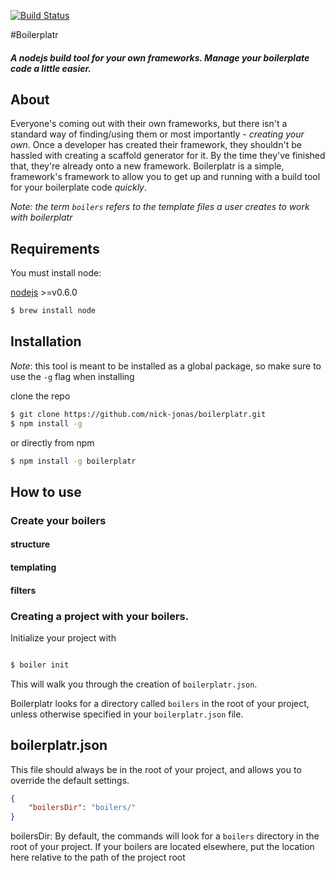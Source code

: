 [![Build Status](https://travis-ci.org/nick-jonas/boilerplatr.png?branch=master)](https://travis-ci.org/nick-jonas/boilerplatr)

#Boilerplatr

##### A nodejs build tool for your own frameworks.  Manage your boilerplate code a little easier.

## About

Everyone's coming out with their own frameworks, but there isn't a standard way of finding/using them or most importantly - *creating your own*.  Once a developer has created their framework, they shouldn't be hassled with creating a scaffold generator for it.  By the time they've finished that, they're already onto a new framework.  Boilerplatr is a simple, framework's framework to allow you to get up and running with a build tool for your boilerplate code *quickly*.

*Note: the term `boilers` refers to the template files a user creates to work with boilerplatr*

## Requirements

You must install node:

[nodejs](http://nodejs.org/) >=v0.6.0

```bash
$ brew install node
```


## Installation

*Note*: this tool is meant to be installed as a global package, so make sure to use the `-g` flag when installing

clone the repo

```bash
$ git clone https://github.com/nick-jonas/boilerplatr.git
$ npm install -g
```

or directly from npm


```bash
$ npm install -g boilerplatr
```

## How to use

### Create your boilers

#### structure

#### templating

#### filters



### Creating a project with your boilers.

Initialize your project with

```bash

$ boiler init
```

This will walk you through the creation of `boilerplatr.json`.

Boilerplatr looks for a directory called `boilers` in the root of your project, unless otherwise specified in your `boilerplatr.json` file.


boilerplatr.json
----

This file should always be in the root of your project, and allows you to override the default settings.

```json
{
    "boilersDir": "boilers/"
}
```

boilersDir: By default, the commands will look for a `boilers` directory in the root of your project.  If your boilers are located elsewhere, put the location here relative to the path of the project root

